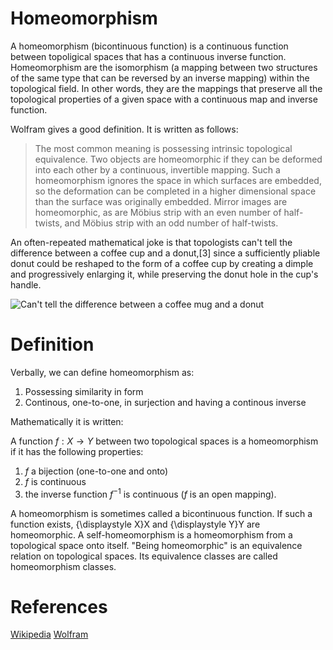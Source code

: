 # Homeomorphism
A homeomorphism (bicontinuous function) is a continuous function between topoligical spaces that has a continuous inverse function. Homeomorphism are the isomorphism (a mapping between two structures of the same type that can be reversed by an inverse mapping) within the topological field. In other words, they are the mappings that preserve all the topological properties of a given space with a continuous map and inverse function.

Wolfram gives a good definition. It is written as follows:
> The most common meaning is possessing intrinsic topological equivalence. Two objects are homeomorphic if they can be deformed into each other by a continuous, invertible mapping. Such a homeomorphism ignores the space in which surfaces are embedded, so the deformation can be completed in a higher dimensional space than the surface was originally embedded. Mirror images are homeomorphic, as are Möbius strip with an even number of half-twists, and Möbius strip with an odd number of half-twists.

An often-repeated mathematical joke is that topologists can't tell the difference between a coffee cup and a donut,[3] since a sufficiently pliable donut could be reshaped to the form of a coffee cup by creating a dimple and progressively enlarging it, while preserving the donut hole in the cup's handle.

![Can't tell the difference between a coffee mug and a donut](https://upload.wikimedia.org/wikipedia/commons/2/26/Mug_and_Torus_morph.gif)

# Definition
Verbally, we can define homeomorphism as:

1. Possessing similarity in form
2. Continous, one-to-one, in surjection and having a continous inverse

Mathematically it is written:

A function $f:X \rightarrow Y$ between two topological spaces is a homeomorphism if it has the following properties:

1. $f$ a bijection (one-to-one and onto)
2. $f$ is continuous
3. the inverse function $f^{-1}$ is continuous ($f$ is an open mapping).

A homeomorphism is sometimes called a bicontinuous function. If such a function exists, {\displaystyle X}X and {\displaystyle Y}Y are homeomorphic. A self-homeomorphism is a homeomorphism from a topological space onto itself. "Being homeomorphic" is an equivalence relation on topological spaces. Its equivalence classes are called homeomorphism classes.

# References
[Wikipedia](https://en.wikipedia.org/wiki/Homeomorphism)
[Wolfram](https://mathworld.wolfram.com/Homeomorphic.html)

